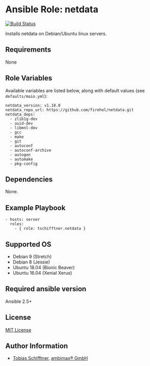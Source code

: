 # Ansible Role: netdata

[![Build Status](https://travis-ci.org/tschifftner/ansible-role-netdata.svg?branch=master)](https://travis-ci.org/tschifftner/ansible-role-netdata)

Installs netdata on Debian/Ubuntu linux servers.

## Requirements

None

## Role Variables

Available variables are listed below, along with default values (see `defaults/main.yml`):

```
netdata_version: v1.10.0
netdata_repo_url: https://github.com/firehol/netdata.git
netdata_deps:
  - zlib1g-dev
  - uuid-dev
  - libmnl-dev
  - gcc
  - make
  - git
  - autoconf
  - autoconf-archive
  - autogen
  - automake
  - pkg-config
```

## Dependencies

None.

## Example Playbook

```
- hosts: server
  roles:
    - { role: tschifftner.netdata }
```

## Supported OS

 - Debian 9 (Stretch)
 - Debian 8 (Jessie)
 - Ubuntu 18.04 (Bionic Beaver)
 - Ubuntu 16.04 (Xenial Xerus)
 
## Required ansible version

Ansible 2.5+

## License

[MIT License](http://choosealicense.com/licenses/mit/)

## Author Information

 - [Tobias Schifftner](https://twitter.com/tschifftner), [ambimax® GmbH](https://www.ambimax.de)